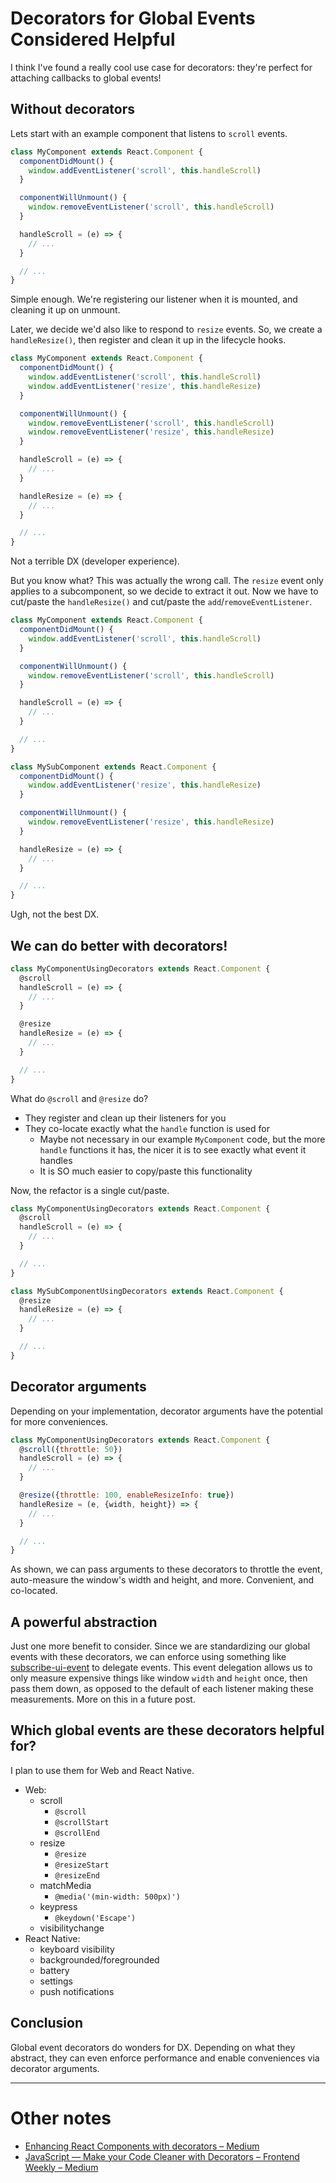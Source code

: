 # Decorators for Global Events Considered Helpful

I think I've found a really cool use case for decorators: they're perfect for attaching callbacks to global events!

## Without decorators
Lets start with an example component that listens to `scroll` events.

```jsx
class MyComponent extends React.Component {
  componentDidMount() {
    window.addEventListener('scroll', this.handleScroll)
  }

  componentWillUnmount() {
    window.removeEventListener('scroll', this.handleScroll)
  }

  handleScroll = (e) => {
    // ...
  }

  // ...
}
```

Simple enough. We're registering our listener when it is mounted, and cleaning it up on unmount.

Later, we decide we'd also like to respond to `resize` events. So, we create a `handleResize()`, then register and clean it up in the lifecycle hooks.

```jsx
class MyComponent extends React.Component {
  componentDidMount() {
    window.addEventListener('scroll', this.handleScroll)
    window.addEventListener('resize', this.handleResize)
  }

  componentWillUnmount() {
    window.removeEventListener('scroll', this.handleScroll)
    window.removeEventListener('resize', this.handleResize)
  }

  handleScroll = (e) => {
    // ...
  }

  handleResize = (e) => {
    // ...
  }

  // ...
}
```

Not a terrible DX (developer experience).

But you know what? This was actually the wrong call. The `resize` event only applies to a subcomponent, so we decide to extract it out. Now we have to cut/paste the `handleResize()` and cut/paste the `add`/`removeEventListener`.

```jsx
class MyComponent extends React.Component {
  componentDidMount() {
    window.addEventListener('scroll', this.handleScroll)
  }

  componentWillUnmount() {
    window.removeEventListener('scroll', this.handleScroll)
  }

  handleScroll = (e) => {
    // ...
  }

  // ...
}

class MySubComponent extends React.Component {
  componentDidMount() {
    window.addEventListener('resize', this.handleResize)
  }

  componentWillUnmount() {
    window.removeEventListener('resize', this.handleResize)
  }

  handleResize = (e) => {
    // ...
  }

  // ...
}
```

Ugh, not the best DX.

## We can do better with decorators!

```jsx
class MyComponentUsingDecorators extends React.Component {
  @scroll
  handleScroll = (e) => {
    // ...
  }

  @resize
  handleResize = (e) => {
    // ...
  }

  // ...
}
```

What do `@scroll` and `@resize` do?
- They register and clean up their listeners for you
- They co-locate exactly what the `handle` function is used for
  - Maybe not necessary in our example `MyComponent` code, but the more `handle` functions it has, the nicer it is to see exactly what event it handles
  - It is SO much easier to copy/paste this functionality

Now, the refactor is a single cut/paste.

```jsx
class MyComponentUsingDecorators extends React.Component {
  @scroll
  handleScroll = (e) => {
    // ...
  }

  // ...
}

class MySubComponentUsingDecorators extends React.Component {
  @resize
  handleResize = (e) => {
    // ...
  }

  // ...
}
```

## Decorator arguments
Depending on your implementation, decorator arguments have the potential for more conveniences.

```jsx
class MyComponentUsingDecorators extends React.Component {
  @scroll({throttle: 50})
  handleScroll = (e) => {
    // ...
  }

  @resize({throttle: 100, enableResizeInfo: true})
  handleResize = (e, {width, height}) => {
    // ...
  }

  // ...
}
```

As shown, we can pass arguments to these decorators to throttle the event, auto-measure the window's width and height, and more. Convenient, and co-located.

## A powerful abstraction
Just one more benefit to consider. Since we are standardizing our global events with these decorators, we can enforce using something like [subscribe-ui-event](https://github.com/yahoo/subscribe-ui-event) to delegate events. This event delegation allows us to only measure expensive things like window `width` and `height` once, then pass them down, as opposed to the default of each listener making these measurements. More on this in a future post.

## Which global events are these decorators helpful for?
I plan to use them for Web and React Native.

- Web:
  - scroll
    - `@scroll`
    - `@scrollStart`
    - `@scrollEnd`
  - resize
    - `@resize`
    - `@resizeStart`
    - `@resizeEnd`
  - matchMedia
    - `@media('(min-width: 500px)')`
  - keypress
    - `@keydown('Escape')`
  - visibilitychange
- React Native:
  - keyboard visibility
  - backgrounded/foregrounded
  - battery
  - settings
  - push notifications

## Conclusion
Global event decorators do wonders for DX. Depending on what they abstract, they can even enforce performance and enable conveniences via decorator arguments.

---
# Other notes


- [Enhancing React Components with decorators – Medium](https://medium.com/@gigobyte/enhancing-react-components-with-decorators-441320e8606a#.sjsi0hxct)
- [JavaScript — Make your Code Cleaner with Decorators – Frontend Weekly – Medium](https://medium.com/front-end-hacking/javascript-make-your-code-cleaner-with-decorators-d34fc72af947)
